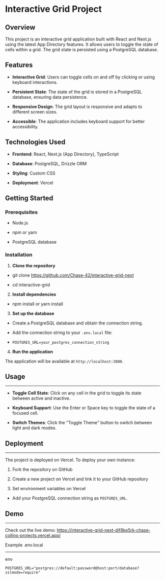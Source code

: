 # Interactive Grid Project

## Overview

This project is an interactive grid application built with React and Next.js using the latest App Directory features. It allows users to toggle the state of cells within a grid. The grid state is persisted using a PostgreSQL database.

## Features

-  **Interactive Grid**: Users can toggle cells on and off by clicking or using keyboard interactions.

-  **Persistent State**: The state of the grid is stored in a PostgreSQL database, ensuring data persistence.

-  **Responsive Design**: The grid layout is responsive and adapts to different screen sizes.

-  **Accessible**: The application includes keyboard support for better accessibility.

## Technologies Used

-  **Frontend**: React, Next.js (App Directory), TypeScript

-  **Database**: PostgreSQL, Drizzle ORM

-  **Styling**: Custom CSS

-  **Deployment**: Vercel

## Getting Started

### Prerequisites

- Node.js

- npm or yarn

- PostgreSQL database

### Installation

1.  **Clone the repository**

  - git clone https://github.com/Chase-42/interactive-grid-next

  - cd interactive-grid

2.  **Install dependencies**

  - npm install or yarn install

3.  **Set up the database**

  - Create a PostgreSQL database and obtain the connection string.

  - Add the connection string to your `.env.local` file:

-   `POSTGRES_URL=your_postgres_connection_string`

4.  **Run the application**

The application will be available at `http://localhost:3000`.

## Usage

-----

-  **Toggle Cell State**: Click on any cell in the grid to toggle its state between active and inactive.

-  **Keyboard Support**: Use the Enter or Space key to toggle the state of a focused cell.

-  **Switch Themes**: Click the "Toggle Theme" button to switch between light and dark modes.

## Deployment

----------

The project is deployed on Vercel. To deploy your own instance:

1. Fork the repository on GitHub

2. Create a new project on Vercel and link it to your GitHub repository

3. Set environment variables on Vercel

- Add your PostgreSQL connection string as `POSTGRES_URL`.

## Demo

----

Check out the live demo: https://interactive-grid-next-dif8ke5rk-chase-collins-projects.vercel.app/

Example .env.local

------------------

env

`POSTGRES_URL="postgres://default:password@host:port/database?sslmode=require"`
